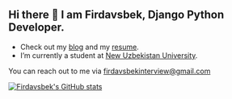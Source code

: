 ## **Hi there 👋 I am Firdavsbek, Django Python Developer.**

- Check out my [blog](#) and my [resume](#). 
- I’m currently a student at [New Uzbekistan University](https://newuu.uz/). 

You can reach out to me via firdavsbekinterview@gmail.com

[![Firdavsbek's GitHub stats](https://github-readme-stats.vercel.app/api?username=fismoilov20&count_private=True&show_icons=True$theme=radical)](https://github.com/anuraghazra/github-readme-stats)

<!---
fismoilov20/fismoilov20 is a ✨ special ✨ repository because its `README.md` (this file) appears on your GitHub profile.
You can click the Preview link to take a look at your changes.
--->
